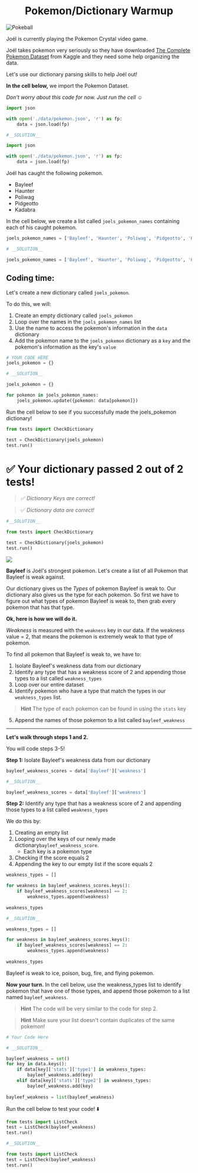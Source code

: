
<center> <h1>Pokemon/Dictionary Warmup</h1> </center>

![Pokeball](https://encrypted-tbn0.gstatic.com/images?q=tbn%3AANd9GcSvFguv_4hYhwny0d7KdBcFYHYCZ0j2uEBtr3aYmJHqNKecqEsi&usqp=CAU)

Joél is currently playing the Pokemon Crystal video game. 

Joél takes pokemon very seriously so they have downloaded [The Complete Pokemon Dataset](https://www.kaggle.com/rounakbanik/pokemon) from Kaggle and they need some help organizing the data.

Let's use our dictionary parsing skills to help Joél out!

**In the cell below,** we import the Pokemon Dataset.

*Don't worry about this code for now. Just run the cell ☺️*


```python
import json

with open('./data/pokemon.json', 'r') as fp:
    data = json.load(fp)
```


```python
#__SOLUTION__

import json

with open('./data/pokemon.json', 'r') as fp:
    data = json.load(fp)
```

Joél has caught the following pokemon.
- Bayleef 
- Haunter
- Poliwag
- Pidgeotto
- Kadabra

In the cell below, we create a list called ```joels_pokemon_names``` containing each of his caught pokemon.


```python
joels_pokemon_names = ['Bayleef', 'Haunter', 'Poliwag', 'Pidgeotto', 'Kadabra']
```


```python
# __SOLUTION__

joels_pokemon_names = ['Bayleef', 'Haunter', 'Poliwag', 'Pidgeotto', 'Kadabra']
```

## Coding time:

Let's create a new dictionary called ```joels_pokemon```. 

To do this, we will:
1. Create an empty dictionary called ```joels_pokemon```
2. Loop over the names in the ```joels_pokemon_names``` list
3. Use the name to access the pokemon's information in the ```data``` dictionary
4. Add the pokemon name to the ```joels_pokemon``` dictionary as a ```key``` and the pokemon's information as the key's ```value```


```python
# YOUR CODE HERE
joels_pokemon = {}

```


```python
# __SOLUTION__

joels_pokemon = {}

for pokemon in joels_pokemon_names:
    joels_pokemon.update({pokemon: data[pokemon]})
```

Run the cell below to see if you successfully made the joels_pokemon dictionary!


```python
from tests import CheckDictionary

test = CheckDictionary(joels_pokemon)
test.run()
```


# ✅ Your dictionary passed 2 out of 2 tests!

>✅ *Dictionary Keys are correct!*

>✅ *Dictionary data are correct!*



```python
#__SOLUTION__

from tests import CheckDictionary

test = CheckDictionary(joels_pokemon)
test.run()
```

![](https://gamepress.gg/pokemonmasters/sites/pokemonmasters/files/styles/300h/public/2019-08/pm0153_00_bayleaf_256.ktx.png?itok=Tr7OMsm1)

**Bayleef** is Joél's strongest pokemon. Let's create a list of all Pokemon that Bayleef is weak against.

Our dictionary gives us the *Types* of pokemon Bayleef is weak to. Our dictionary also gives us the type for each pokemon. So first we have to figure out what types of pokemon Bayleef is weak to, then grab every pokemon that has that type.

**Ok, here is how we will do it.**

*Weakness* is measured with the ```weakness``` key in our data. If the weakness value = 2, that means the pokemon is extremely weak to that type of pokemon. 

To find all pokemon that Bayleef is weak to, we have to:
1. Isolate Bayleef's weakness data from our dictionary
2. Identify any type that has a weakness score of 2 and appending those types to a list called ```weakness_types```
3. Loop over our entire dataset
4. Identify pokemon who have a type that match the types in our ```weakness_types``` list.
> **Hint** The type of each pokemon can be found in using the ```stats``` key
5. Append the names of those pokemon to a list called ```bayleef_weakness```

-----------------

**Let's walk through steps 1 and 2.**

You will code steps 3-5!

**Step 1:** Isolate Bayleef's weakness data from our dictionary


```python
bayleef_weakness_scores = data['Bayleef']['weakness']
```


```python
#__SOLUTION__

bayleef_weakness_scores = data['Bayleef']['weakness']
```

**Step 2:** Identify any type that has a weakness score of 2 and appending those types to a list called ```weakness_types```


We do this by:
1. Creating an empty list
2. Looping over the keys of our newly made dictionary```bayleef_weakness_score```.
    - Each key is a pokemon type
3. Checking if the score equals 2
4. Appending the key to our empty list if the score equals 2


```python
weakness_types = []

for weakness in bayleef_weakness_scores.keys():
    if bayleef_weakness_scores[weakness] == 2:
        weakness_types.append(weakness)
        
weakness_types
```


```python
#__SOLUTION__

weakness_types = []

for weakness in bayleef_weakness_scores.keys():
    if bayleef_weakness_scores[weakness] == 2:
        weakness_types.append(weakness)
        
weakness_types
```

Bayleef is weak to ice, poison, bug, fire, and flying pokemon. 


**Now your turn.** In the cell below, use the weakness_types list to identify pokemon that have one of those types, and append those pokemon to a list named ```bayleef_weakness```. 

>**Hint** The code will be very similar to the code for step 2.

>**Hint** Make sure your list doesn't contain duplicates of the same pokemon!


```python
# Your Code Here
```


```python
# __SOLUTION__

bayleef_weakness = set()
for key in data.keys():
    if data[key]['stats']['type1'] in weakness_types:
        bayleef_weakness.add(key)
    elif data[key]['stats']['type2'] in weakness_types:
        bayleef_weakness.add(key)
        
bayleef_weakness = list(bayleef_weakness)
```

Run the cell below to test your code! ⬇️


```python
from tests import ListCheck
test = ListCheck(bayleef_weakness)
test.run()
```


```python
#__SOLUTION__

from tests import ListCheck
test = ListCheck(bayleef_weakness)
test.run()
```
